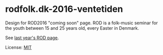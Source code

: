 # rodfolk.dk-2016-ventetiden

Design for ROD2016 "coming soon" page. ROD is a folk-music seminar for the youth
between 15 and 25 years old, every Easter in Denmark.

See [last year's ROD page].

License: [MIT][]

[MIT]: ./LICENSE
[last year's ROD page]: http://rodfolk.dk/2015/en/
